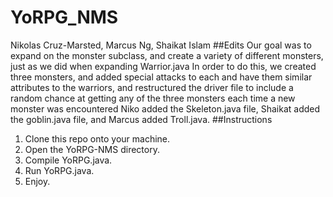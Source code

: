 # YoRPG_NMS
Nikolas Cruz-Marsted, Marcus Ng, Shaikat Islam
##Edits
Our goal was to expand on the monster subclass, and create a variety of different monsters, just as we did when expanding Warrior.java
In order to do this, we created three monsters, and added special attacks to each and have them similar attributes to the warriors, and restructured the driver file to include a random chance at getting any of the three monsters each time a new monster was encountered
Niko added the Skeleton.java file, Shaikat added the goblin.java file, and Marcus added Troll.java.
##Instructions
1. Clone this repo onto your machine.
2. Open the YoRPG-NMS directory.
3. Compile YoRPG.java.
4. Run YoRPG.java.
5. Enjoy.


